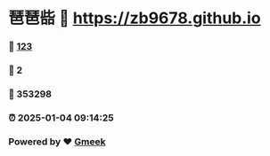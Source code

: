 # 琶琶啙 :link: https://zb9678.github.io 
### :page_facing_up: [123](https://zb9678.github.io/tag.html) 
### :speech_balloon: 2 
### :hibiscus: 353298 
### :alarm_clock: 2025-01-04 09:14:25 
### Powered by :heart: [Gmeek](https://github.com/Meekdai/Gmeek)
